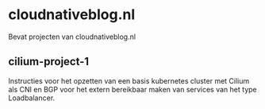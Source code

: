 # cloudnativeblog.nl
Bevat projecten van cloudnativeblog.nl

## cilium-project-1
Instructies voor het opzetten van een basis kubernetes cluster met Cilium als CNI en BGP voor het extern bereikbaar maken van services van het type Loadbalancer. 
